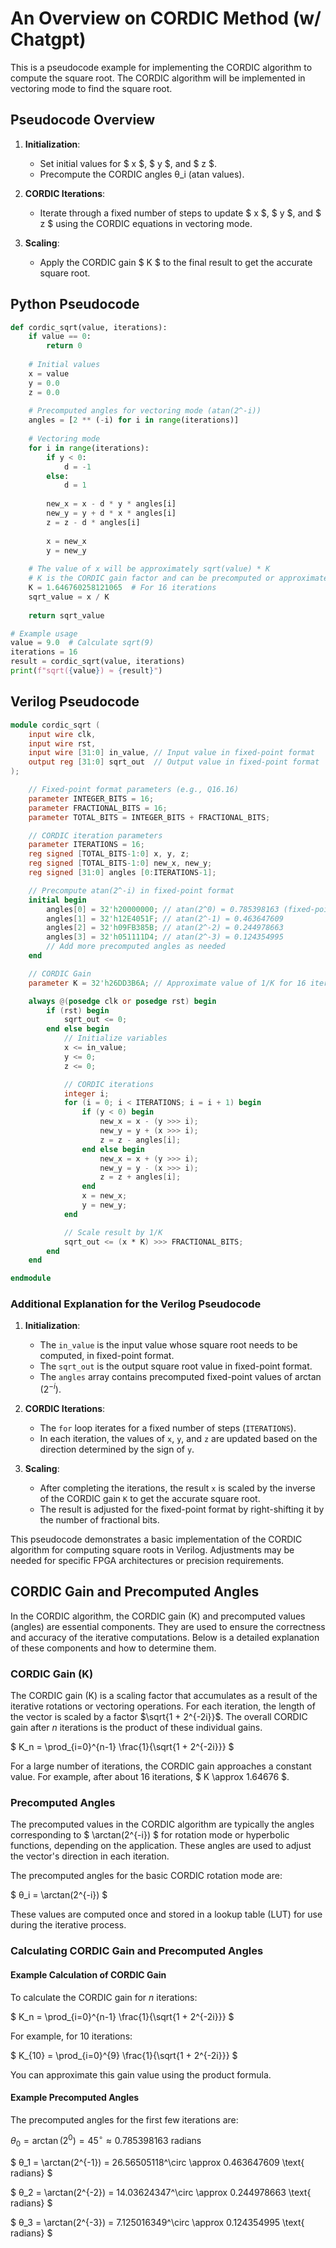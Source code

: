 # An Overview on CORDIC Method (w/ Chatgpt)

This is a pseudocode example for implementing the CORDIC algorithm to compute the square root. The CORDIC algorithm will be implemented in vectoring mode to find the square root.

## Pseudocode Overview
1. **Initialization**:
   - Set initial values for $ x $, $ y $, and $ z $.
   - Precompute the CORDIC angles θ_i (atan values).

2. **CORDIC Iterations**:
   - Iterate through a fixed number of steps to update $ x $, $ y $, and $ z $ using the CORDIC equations in vectoring mode.

3. **Scaling**:
   - Apply the CORDIC gain $ K $ to the final result to get the accurate square root.


## Python Pseudocode
```python
def cordic_sqrt(value, iterations):
    if value == 0:
        return 0
    
    # Initial values
    x = value
    y = 0.0
    z = 0.0
    
    # Precomputed angles for vectoring mode (atan(2^-i))
    angles = [2 ** (-i) for i in range(iterations)]
    
    # Vectoring mode
    for i in range(iterations):
        if y < 0:
            d = -1
        else:
            d = 1
        
        new_x = x - d * y * angles[i]
        new_y = y + d * x * angles[i]
        z = z - d * angles[i]
        
        x = new_x
        y = new_y
    
    # The value of x will be approximately sqrt(value) * K
    # K is the CORDIC gain factor and can be precomputed or approximated
    K = 1.646760258121065  # For 16 iterations
    sqrt_value = x / K
    
    return sqrt_value

# Example usage
value = 9.0  # Calculate sqrt(9)
iterations = 16
result = cordic_sqrt(value, iterations)
print(f"sqrt({value}) ≈ {result}")
```


## Verilog Pseudocode

```verilog
module cordic_sqrt (
    input wire clk,
    input wire rst,
    input wire [31:0] in_value, // Input value in fixed-point format
    output reg [31:0] sqrt_out  // Output value in fixed-point format
);

    // Fixed-point format parameters (e.g., Q16.16)
    parameter INTEGER_BITS = 16;
    parameter FRACTIONAL_BITS = 16;
    parameter TOTAL_BITS = INTEGER_BITS + FRACTIONAL_BITS;

    // CORDIC iteration parameters
    parameter ITERATIONS = 16;
    reg signed [TOTAL_BITS-1:0] x, y, z;
    reg signed [TOTAL_BITS-1:0] new_x, new_y;
    reg signed [31:0] angles [0:ITERATIONS-1];

    // Precompute atan(2^-i) in fixed-point format
    initial begin
        angles[0] = 32'h20000000; // atan(2^0) = 0.785398163 (fixed-point representation)
        angles[1] = 32'h12E4051F; // atan(2^-1) = 0.463647609
        angles[2] = 32'h09FB385B; // atan(2^-2) = 0.244978663
        angles[3] = 32'h051111D4; // atan(2^-3) = 0.124354995
        // Add more precomputed angles as needed
    end

    // CORDIC Gain
    parameter K = 32'h26DD3B6A; // Approximate value of 1/K for 16 iterations in fixed-point

    always @(posedge clk or posedge rst) begin
        if (rst) begin
            sqrt_out <= 0;
        end else begin
            // Initialize variables
            x <= in_value;
            y <= 0;
            z <= 0;

            // CORDIC iterations
            integer i;
            for (i = 0; i < ITERATIONS; i = i + 1) begin
                if (y < 0) begin
                    new_x = x - (y >>> i);
                    new_y = y + (x >>> i);
                    z = z - angles[i];
                end else begin
                    new_x = x + (y >>> i);
                    new_y = y - (x >>> i);
                    z = z + angles[i];
                end
                x = new_x;
                y = new_y;
            end

            // Scale result by 1/K
            sqrt_out <= (x * K) >>> FRACTIONAL_BITS;
        end
    end

endmodule
```

### Additional Explanation for the Verilog Pseudocode

1. **Initialization**:
   - The `in_value` is the input value whose square root needs to be computed, in fixed-point format.
   - The `sqrt_out` is the output square root value in fixed-point format.
   - The `angles` array contains precomputed fixed-point values of $\arctan(2^{-i})$.

2. **CORDIC Iterations**:
   - The `for` loop iterates for a fixed number of steps (`ITERATIONS`).
   - In each iteration, the values of `x`, `y`, and `z` are updated based on the direction determined by the sign of `y`.

3. **Scaling**:
   - After completing the iterations, the result `x` is scaled by the inverse of the CORDIC gain `K` to get the accurate square root.
   - The result is adjusted for the fixed-point format by right-shifting it by the number of fractional bits.

This pseudocode demonstrates a basic implementation of the CORDIC algorithm for computing square roots in Verilog. Adjustments may be needed for specific FPGA architectures or precision requirements.


## CORDIC Gain and Precomputed Angles

In the CORDIC algorithm, the CORDIC gain (K) and precomputed values (angles) are essential components. They are used to ensure the correctness and accuracy of the iterative computations. Below is a detailed explanation of these components and how to determine them.

### CORDIC Gain (K)

The CORDIC gain (K) is a scaling factor that accumulates as a result of the iterative rotations or vectoring operations. For each iteration, the length of the vector is scaled by a factor $\sqrt{1 + 2^{-2i}}$. The overall CORDIC gain after $n$ iterations is the product of these individual gains.

$ K_n = \prod_{i=0}^{n-1} \frac{1}{\sqrt{1 + 2^{-2i}}} $

For a large number of iterations, the CORDIC gain approaches a constant value. For example, after about 16 iterations, $ K \approx 1.64676 $.

### Precomputed Angles

The precomputed values in the CORDIC algorithm are typically the angles corresponding to $ \arctan(2^{-i}) $ for rotation mode or hyperbolic functions, depending on the application. These angles are used to adjust the vector's direction in each iteration.

The precomputed angles for the basic CORDIC rotation mode are:

$ θ_i = \arctan(2^{-i}) $

These values are computed once and stored in a lookup table (LUT) for use during the iterative process.

### Calculating CORDIC Gain and Precomputed Angles

#### Example Calculation of CORDIC Gain

To calculate the CORDIC gain for $n$ iterations:

$ K_n = \prod_{i=0}^{n-1} \frac{1}{\sqrt{1 + 2^{-2i}}} $

For example, for 10 iterations:

$ K_{10} = \prod_{i=0}^{9} \frac{1}{\sqrt{1 + 2^{-2i}}} $

You can approximate this gain value using the product formula.

#### Example Precomputed Angles

The precomputed angles for the first few iterations are:

$θ_0 = \arctan(2^0) = 45^\circ \approx 0.785398163 \text{ radians}$

$ θ_1 = \arctan(2^{-1}) = 26.56505118^\circ \approx 0.463647609 \text{ radians} $

$ θ_2 = \arctan(2^{-2}) = 14.03624347^\circ \approx 0.244978663 \text{ radians} $

$ θ_3 = \arctan(2^{-3}) = 7.125016349^\circ \approx 0.124354995 \text{ radians} $
